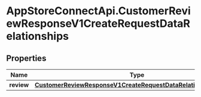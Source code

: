 # AppStoreConnectApi.CustomerReviewResponseV1CreateRequestDataRelationships

## Properties

Name | Type | Description | Notes
------------ | ------------- | ------------- | -------------
**review** | [**CustomerReviewResponseV1CreateRequestDataRelationshipsReview**](CustomerReviewResponseV1CreateRequestDataRelationshipsReview.md) |  | 


